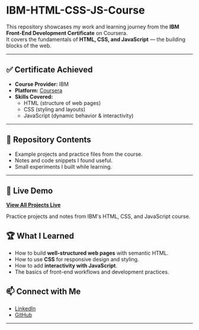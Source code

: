 # IBM-HTML-CSS-JS-Course
This repository showcases my work and learning journey from the **IBM Front-End Development Certificate** on Coursera.  
It covers the fundamentals of **HTML, CSS, and JavaScript** — the building blocks of the web.  

---

## ✅ Certificate Achieved
- **Course Provider:** IBM  
- **Platform:** [Coursera](https://www.coursera.org/)  
- **Skills Covered:**  
  - HTML (structure of web pages)  
  - CSS (styling and layouts)  
  - JavaScript (dynamic behavior & interactivity)  

---

## 📂 Repository Contents
- Example projects and practice files from the course.  
- Notes and code snippets I found useful.  
- Small experiments I built while learning.  

---
## 🚀 Live Demo
**[View All Projects Live](https://ahmed-sadawi.github.io/IBM-HTML-CSS-JS-Course/)**

Practice projects and notes from IBM's HTML, CSS, and JavaScript course.
## 🏆 What I Learned
- How to build **well-structured web pages** with semantic HTML.  
- How to use **CSS** for responsive design and styling.  
- How to add **interactivity with JavaScript**.  
- The basics of front-end workflows and development practices.  

## 📫 Connect with Me
- [LinkedIn](https://www.linkedin.com/in/ahmed-sadawy-76390731b)  
- [GitHub](https://github.com/Ahmed-Sadawi)  

---

